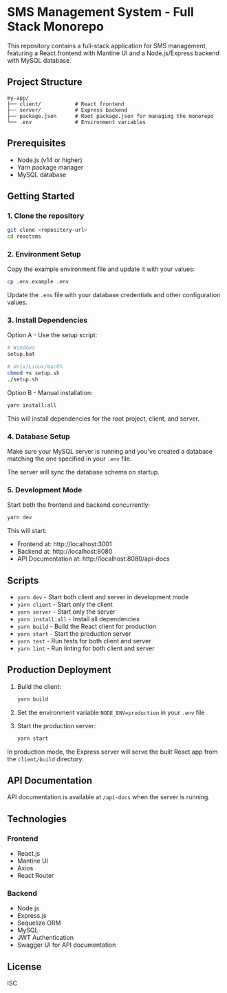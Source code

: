 # SMS Management System - Full Stack Monorepo

This repository contains a full-stack application for SMS management, featuring a React frontend with Mantine UI and a Node.js/Express backend with MySQL database.

## Project Structure

```
my-app/
├── client/           # React frontend
├── server/           # Express backend
├── package.json      # Root package.json for managing the monorepo
└── .env              # Environment variables
```

## Prerequisites

- Node.js (v14 or higher)
- Yarn package manager
- MySQL database

## Getting Started

### 1. Clone the repository

```bash
git clone <repository-url>
cd reactsms
```

### 2. Environment Setup

Copy the example environment file and update it with your values:

```bash
cp .env.example .env
```

Update the `.env` file with your database credentials and other configuration values.

### 3. Install Dependencies

Option A - Use the setup script:

```bash
# Windows
setup.bat

# Unix/Linux/macOS
chmod +x setup.sh
./setup.sh
```

Option B - Manual installation:

```bash
yarn install:all
```

This will install dependencies for the root project, client, and server.

### 4. Database Setup

Make sure your MySQL server is running and you've created a database matching the one specified in your `.env` file.

The server will sync the database schema on startup.

### 5. Development Mode

Start both the frontend and backend concurrently:

```bash
yarn dev
```

This will start:

- Frontend at: http://localhost:3001
- Backend at: http://localhost:8080
- API Documentation at: http://localhost:8080/api-docs

## Scripts

- `yarn dev` - Start both client and server in development mode
- `yarn client` - Start only the client
- `yarn server` - Start only the server
- `yarn install:all` - Install all dependencies
- `yarn build` - Build the React client for production
- `yarn start` - Start the production server
- `yarn test` - Run tests for both client and server
- `yarn lint` - Run linting for both client and server

## Production Deployment

1. Build the client:

   ```bash
   yarn build
   ```

2. Set the environment variable `NODE_ENV=production` in your `.env` file

3. Start the production server:
   ```bash
   yarn start
   ```

In production mode, the Express server will serve the built React app from the `client/build` directory.

## API Documentation

API documentation is available at `/api-docs` when the server is running.

## Technologies

### Frontend

- React.js
- Mantine UI
- Axios
- React Router

### Backend

- Node.js
- Express.js
- Sequelize ORM
- MySQL
- JWT Authentication
- Swagger UI for API documentation

## License

ISC
